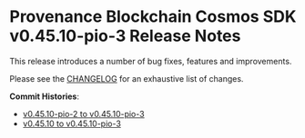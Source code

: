 # Provenance Blockchain Cosmos SDK v0.45.10-pio-3 Release Notes

This release introduces a number of bug fixes, features and improvements.

Please see the [CHANGELOG](https://github.com/provenance-io/cosmos-sdk/blob/v0.45.10-pio-3/CHANGELOG.md) for an exhaustive list of changes.

**Commit Histories**:

* [v0.45.10-pio-2 to v0.45.10-pio-3](https://github.com/provenance-io/cosmos-sdk/compare/v0.45.10-pio-2...v0.45.10-pio-3)
* [v0.45.10 to v0.45.10-pio-3](https://github.com/provenance-io/cosmos-sdk/compare/v0.45.10...v0.45.10-pio-3)
